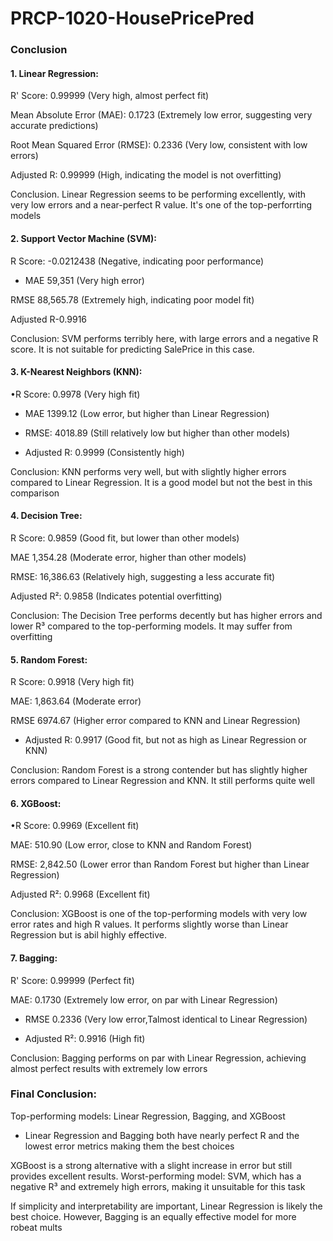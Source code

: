 # PRCP-1020-HousePricePred
### Conclusion
#### 1. Linear Regression:

R' Score: 0.99999 (Very high, almost perfect fit)

Mean Absolute Error (MAE): 0.1723 (Extremely low error, suggesting very accurate predictions)

Root Mean Squared Error (RMSE): 0.2336 (Very low, consistent with low errors)

Adjusted R: 0.99999 (High, indicating the model is not overfitting)

Conclusion. Linear Regression seems to be performing excellently, with very low errors and a near-perfect R value. It's one of the top-perforrting models

#### 2. Support Vector Machine (SVM):

R Score: -0.0212438 (Negative, indicating poor performance)

* MAE 59,351 (Very high error)

RMSE 88,565.78 (Extremely high, indicating poor model fit)

Adjusted R-0.9916

Conclusion: SVM performs terribly here, with large errors and a negative R score. It is not suitable for predicting SalePrice in this case.
#### 3. K-Nearest Neighbors (KNN):

•R Score: 0.9978 (Very high fit)

* MAE 1399.12 (Low error, but higher than Linear Regression)

* RMSE: 4018.89 (Still relatively low but higher than other models)

* Adjusted R: 0.9999 (Consistently high)

Conclusion: KNN performs very well, but with slightly higher errors compared to Linear Regression. It is a good model but not the best in this comparison

#### 4. Decision Tree:

R Score: 0.9859 (Good fit, but lower than other models)

MAE 1,354.28 (Moderate error, higher than other models)

RMSE: 16,386.63 (Relatively high, suggesting a less accurate fit)

Adjusted R²: 0.9858 (Indicates potential overfitting)

Conclusion: The Decision Tree performs decently but has higher errors and lower R³ compared to the top-performing models. It may suffer from overfitting

#### 5. Random Forest:

R Score: 0.9918 (Very high fit)

MAE: 1,863.64 (Moderate error)

RMSE 6974.67 (Higher error compared to KNN and Linear Regression)

* Adjusted R: 0.9917 (Good fit, but not as high as Linear Regression or KNN)

Conclusion: Random Forest is a strong contender but has slightly higher errors compared to Linear Regression and KNN. It still performs quite well

#### 6. XGBoost:

•R Score: 0.9969 (Excellent fit)

MAE: 510.90 (Low error, close to KNN and Random Forest)

RMSE: 2,842.50 (Lower error than Random Forest but higher than Linear Regression)

Adjusted R²: 0.9968 (Excellent fit)

Conclusion: XGBoost is one of the top-performing models with very low error rates and high R values. It performs slightly worse than Linear Regression but is abil highly effective.

#### 7. Bagging:

R' Score: 0.99999 (Perfect fit)

MAE: 0.1730 (Extremely low error, on par with Linear Regression)

* RMSE 0.2336 (Very low error,Talmost identical to Linear Regression)

* Adjusted R²: 0.9916 (High fit)

Conclusion: Bagging performs on par with Linear Regression, achieving almost perfect results with extremely low errors

### Final Conclusion:

Top-performing models: Linear Regression, Bagging, and XGBoost

* Linear Regression and Bagging both have nearly perfect R and the lowest error metrics making them the best choices

XGBoost is a strong alternative with a slight increase in error but still provides excellent results. Worst-performing model: SVM, which has a negative R³ and extremely high errors, making it unsuitable for this task

If simplicity and interpretability are important, Linear Regression is likely the best choice. However, Bagging is an equally effective model for more robeat mults
